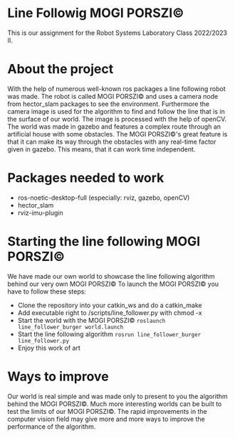 
# Line Followig MOGI PORSZI&copy;
This is our assignment for the Robot Systems Laboratory Class 2022/2023 II.
# About the project
With the help of numerous well-known ros packages a line following robot was made. The robot is called MOGI PORSZI&copy; and uses a camera node from hector_slam packages to see the environment. Furthermore the camera image is used for the algorithm to find and follow the line that is in the surface of our world. The image is processed with the help of openCV. The world was made in gazebo and features a complex route through an artificial house with some obstacles. The MOGI PORSZI&copy;'s great feature is that it can make its way through the obstacles with any real-time factor given in gazebo. This means, that it can work time independent.
# Packages needed to work
 - ros-noetic-desktop-full (especially: rviz, gazebo, openCV)
 - hector_slam
 - rviz-imu-plugin
#  Starting the line following MOGI PORSZI&copy; 
We have made our own world to showcase the line following algorithm behind our very own MOGI PORSZI&copy;
To launch the MOGI PORSZI&copy; you have to follow these steps:
 - Clone the repository into your catkin_ws and do a catkin_make
 - Add executable right to /scripts/line_follower.py with chmod -x
 - Start the world with the MOGI PORSZI&copy; `roslaunch line_follower_burger world.launch` 
 - Start the line following algorithm `rosrun line_follower_burger line_follower.py`
 - Enjoy this work of art
# Ways to improve
Our world is real simple and was made only to present to you the algorithm behind the MOGI PORSZI&copy;.
Much more interesting worlds can be built to test the limits of our MOGI PORSZI&copy;.
The rapid improvements in the computer vision field may give more and more ways to improve the performance of the algorithm. 


